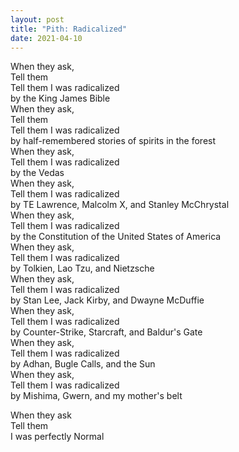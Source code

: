 ```yaml
---
layout: post
title: "Pith: Radicalized"
date: 2021-04-10
---
```


When they ask,  
Tell them  
Tell them I was radicalized  
by the King James Bible  
When they ask,  
Tell them   
Tell them I was radicalized  
by half-remembered stories of spirits in the forest  
When they ask,  
Tell them I was radicalized  
by the Vedas  
When they ask,  
Tell them I was radicalized  
by TE Lawrence, Malcolm X, and Stanley McChrystal  
When they ask,  
Tell them I was radicalized  
by the Constitution of the United States of America  
When they ask,  
Tell them I was radicalized  
by Tolkien, Lao Tzu, and Nietzsche  
When they ask,  
Tell them I was radicalized  
by Stan Lee, Jack Kirby, and Dwayne McDuffie  
When they ask,  
Tell them I was radicalized  
by Counter-Strike, Starcraft, and Baldur's Gate  
When they ask,  
Tell them I was radicalized  
by Adhan, Bugle Calls, and the Sun  
When they ask,  
Tell them I was radicalized  
by Mishima, Gwern, and my mother's belt  

When they ask  
Tell them  
I was perfectly Normal
